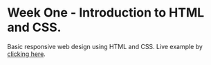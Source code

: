 # Week One - Introduction to HTML and CSS.

Basic responsive web design using HTML and CSS. Live example by [clicking here](https://salvadorperezm.github.io/Nerdify-Web-Course/week-one/).
